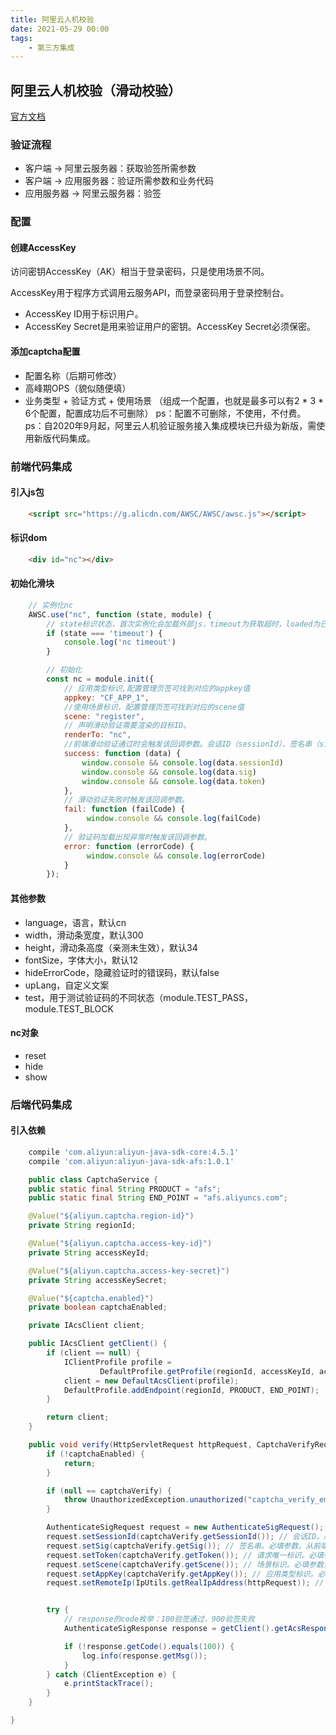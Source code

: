 ```yaml
---
title: 阿里云人机校验
date: 2021-05-29 00:00
tags:
    - 第三方集成
---
```


## 阿里云人机校验（滑动校验）
[官方文档](https://help.aliyun.com/document_detail/121893.html?spm=5176.2020520162.0.dexternal.73285fb0WkhLIZ)

### 验证流程
- 客户端 -> 阿里云服务器：获取验签所需参数
- 客户端 -> 应用服务器：验证所需参数和业务代码
- 应用服务器 -> 阿里云服务器：验签

### 配置
#### 创建AccessKey
访问密钥AccessKey（AK）相当于登录密码，只是使用场景不同。

AccessKey用于程序方式调用云服务API，而登录密码用于登录控制台。
- AccessKey ID用于标识用户。
- AccessKey Secret是用来验证用户的密钥。AccessKey Secret必须保密。

#### 添加captcha配置
- 配置名称（后期可修改）
- 高峰期OPS（貌似随便填）
- 业务类型 + 验证方式 + 使用场景 （组成一个配置，也就是最多可以有2 * 3 * 6个配置，配置成功后不可删除）
ps：配置不可删除，不使用，不付费。
ps：自2020年9月起，阿里云人机验证服务接入集成模块已升级为新版，需使用新版代码集成。


### 前端代码集成
#### 引入js包
```html
    <script src="https://g.alicdn.com/AWSC/AWSC/awsc.js"></script>
```

#### 标识dom
```html
    <div id="nc"></div>
```
#### 初始化滑块
```js
    // 实例化nc
    AWSC.use("nc", function (state, module) {
        // state标识状态，首次实例化会加载外部js，timeout为获取超时，loaded为已加载
        if (state === 'timeout') {
            console.log('nc timeout')
        }

        // 初始化
        const nc = module.init({
            // 应用类型标识,配置管理页签可找到对应的appkey值
            appkey: "CF_APP_1",
            //使用场景标识，配置管理页签可找到对应的scene值
            scene: "register",
            // 声明滑动验证需要渲染的目标ID。
            renderTo: "nc",
            //前端滑动验证通过时会触发该回调参数。会话ID（sessionId）、签名串（sig）、请求唯一标识（token）需随业务请求一同发送至端验签
            success: function (data) {
                window.console && console.log(data.sessionId)
                window.console && console.log(data.sig)
                window.console && console.log(data.token)
            },
            // 滑动验证失败时触发该回调参数。
            fail: function (failCode) {
                 window.console && console.log(failCode)
            },
            // 验证码加载出现异常时触发该回调参数。
            error: function (errorCode) {
                 window.console && console.log(errorCode)
            }
        });

```
#### 其他参数
- language，语言，默认cn
- width，滑动条宽度，默认300
- height，滑动条高度（亲测未生效），默认34
- fontSize，字体大小，默认12
- hideErrorCode，隐藏验证时的错误码，默认false
- upLang，自定义文案
- test，用于测试验证码的不同状态（module.TEST_PASS，module.TEST_BLOCK

#### nc对象
- reset
- hide
- show

### 后端代码集成
#### 引入依赖
```gradle
    compile 'com.aliyun:aliyun-java-sdk-core:4.5.1'
    compile 'com.aliyun:aliyun-java-sdk-afs:1.0.1'
```

```java
    public class CaptchaService {
    public static final String PRODUCT = "afs";
    public static final String END_POINT = "afs.aliyuncs.com";

    @Value("${aliyun.captcha.region-id}")
    private String regionId;

    @Value("${aliyun.captcha.access-key-id}")
    private String accessKeyId;

    @Value("${aliyun.captcha.access-key-secret}")
    private String accessKeySecret;

    @Value("${captcha.enabled}")
    private boolean captchaEnabled;

    private IAcsClient client;

    public IAcsClient getClient() {
        if (client == null) {
            IClientProfile profile =
                    DefaultProfile.getProfile(regionId, accessKeyId, accessKeySecret);
            client = new DefaultAcsClient(profile);
            DefaultProfile.addEndpoint(regionId, PRODUCT, END_POINT);
        }

        return client;
    }

    public void verify(HttpServletRequest httpRequest, CaptchaVerifyRequest captchaVerify) {
        if (!captchaEnabled) {
            return;
        }

        if (null == captchaVerify) {
            throw UnauthorizedException.unauthorized("captcha_verify_empty");
        }

        AuthenticateSigRequest request = new AuthenticateSigRequest();
        request.setSessionId(captchaVerify.getSessionId()); // 会话ID。必填参数，从前端获取，不可更改。
        request.setSig(captchaVerify.getSig()); // 签名串。必填参数，从前端获取，不可更改。
        request.setToken(captchaVerify.getToken()); // 请求唯一标识。必填参数，从前端获取，不可更改。
        request.setScene(captchaVerify.getScene()); // 场景标识。必填参数，从前端获取，不可更改。
        request.setAppKey(captchaVerify.getAppKey()); // 应用类型标识。必填参数，后端填写。
        request.setRemoteIp(IpUtils.getRealIpAddress(httpRequest)); // 客户端IP。必填参数，后端填写。


        try {
            // response的code枚举：100验签通过，900验签失败
            AuthenticateSigResponse response = getClient().getAcsResponse(request);

            if (!response.getCode().equals(100)) {
                log.info(response.getMsg());
            }
        } catch (ClientException e) {
            e.printStackTrace();
        }
    }

}

```